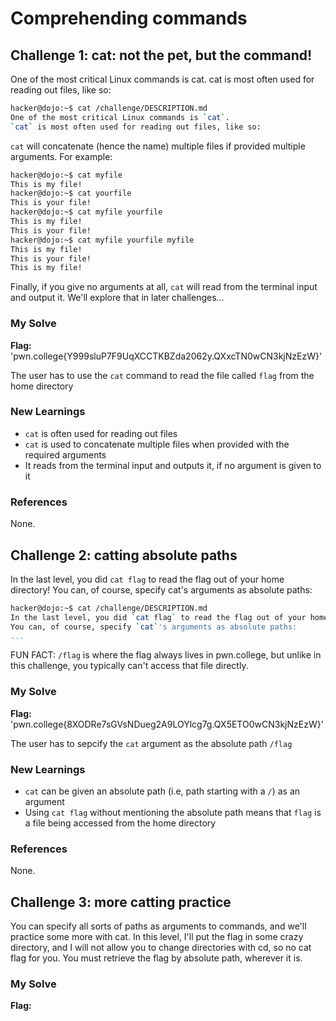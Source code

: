 # Comprehending commands

## Challenge 1: cat: not the pet, but the command!
One of the most critical Linux commands is cat. cat is most often used for reading out files, like so:
```bash
hacker@dojo:~$ cat /challenge/DESCRIPTION.md
One of the most critical Linux commands is `cat`.
`cat` is most often used for reading out files, like so:
```
```cat``` will concatenate (hence the name) multiple files if provided multiple arguments. For example:
```bash
hacker@dojo:~$ cat myfile
This is my file!
hacker@dojo:~$ cat yourfile
This is your file!
hacker@dojo:~$ cat myfile yourfile
This is my file!
This is your file!
hacker@dojo:~$ cat myfile yourfile myfile
This is my file!
This is your file!
This is my file!
```
Finally, if you give no arguments at all, ```cat``` will read from the terminal input and output it. We'll explore that in later challenges...

### My Solve 
**Flag:** 'pwn.college{Y999sluP7F9UqXCCTKBZda2062y.QXxcTN0wCN3kjNzEzW}'

The user  has to use the ```cat``` command to read the file called ```flag``` from the home directory

### New Learnings 
- ```cat``` is often used for reading out files
- ```cat``` is used to concatenate multiple files when provided with the required arguments
- It reads from the terminal input and outputs it, if no argument is given to it  

### References 
None.

## Challenge 2: catting absolute paths 
In the last level, you did ```cat flag``` to read the flag out of your home directory! You can, of course, specify cat's arguments as absolute paths:
```bash
hacker@dojo:~$ cat /challenge/DESCRIPTION.md
In the last level, you did `cat flag` to read the flag out of your home directory!
You can, of course, specify `cat`'s arguments as absolute paths:
...
```
FUN FACT: ```/flag``` is where the flag always lives in pwn.college, but unlike in this challenge, you typically can't access that file directly.

### My Solve 
**Flag:** 'pwn.college{8XODRe7sGVsNDueg2A9LOYlcg7g.QX5ETO0wCN3kjNzEzW}'

The user has to sepcify the ```cat``` argument as the absolute path ```/flag``` 

### New Learnings 
- ```cat``` can be given an absolute path (i.e, path starting with a ```/```) as an argument
- Using ```cat flag``` without mentioning the absolute path means that ```flag``` is a file being accessed from the home directory 

### References 
None.

## Challenge 3: more catting practice 
You can specify all sorts of paths as arguments to commands, and we'll practice some more with cat. In this level, I'll put the flag in some crazy directory, and I will not allow you to change directories with cd, so no cat flag for you. You must retrieve the flag by absolute path, wherever it is.

### My Solve 
**Flag:** 
